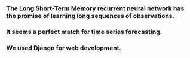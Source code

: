 
<h3>The Long Short-Term Memory recurrent neural network has the promise of learning long sequences of observations.<br></h3>
<h3>It seems a perfect match for time series forecasting.<br></h3>
<h3>We used Django for web development.</h3>



